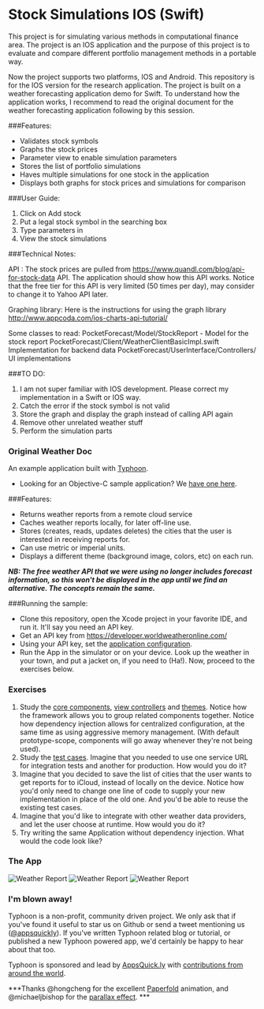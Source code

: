 Stock Simulations IOS (Swift)
==========================

This project is for simulating various methods in computational finance area. The project is an IOS application and the purpose of this project is to evaluate and compare different portfolio management methods in a portable way. 

Now the project supports two platforms, IOS and Android. This repository is for the IOS version for the research application. The project is built on a weather forecasting application demo for Swift. To understand how the application works, I recommend to read the original document for the weather forecasting application following by this session. 

###Features: 

* Validates stock symbols 
* Graphs the stock prices  
* Parameter view to enable simulation parameters
* Stores the list of portfolio simulations 
* Haves multiple simulations for one stock in the application
* Displays both graphs for stock prices and simulations for comparison

###User Guide: 

1.	Click on Add stock
2.	Put a legal stock symbol in the searching box
3.	Type parameters in
4.	View the stock simulations

###Technical Notes: 

API : The stock prices are pulled from https://www.quandl.com/blog/api-for-stock-data API. The application should show how this API works. Notice that the free tier for this API is very limited (50 times per day), may consider to change it to Yahoo API later. 

Graphing library: 
Here is the instructions for using the graph library
http://www.appcoda.com/ios-charts-api-tutorial/

Some classes to read: 
PocketForecast/Model/StockReport   -  Model for the stock report
PocketForecast/Client/WeatherClientBasicImpl.swift  Implementation for backend data
PocketForecast/UserInterface/Controllers/   UI implementations

###TO DO:

1.	I am not super familiar with IOS development. Please correct my implementation in a Swift or IOS way. 
2.	Catch the error if the stock symbol is not valid
3.	Store the graph and display the graph instead of calling API again
4.	Remove other unrelated weather stuff
5.	Perform the simulation parts






### Original Weather Doc



An example application built with <a href ="http://typhoonframework.org/">Typhoon</a>.

* Looking for an Objective-C sample application? We <a href="https://github.com/appsquickly/Typhoon-example">have one here</a>. 

###Features: 

* Returns weather reports from a remote cloud service
* Caches weather reports locally, for later off-line use. 
* Stores (creates, reads, updates deletes) the cities that the user is interested in receiving reports for. 
* Can use metric or imperial units. 
* Displays a different theme (background image, colors, etc) on each run. 


***NB: The free weather API that we were using no longer includes forecast information, so this won't be displayed in the app until we find an alternative. The concepts remain the same.***

###Running the sample:

* Clone this repository, open the Xcode project in your favorite IDE, and run it. It'll say you need an API key.
* Get an API key from https://developer.worldweatheronline.com/ 
* Using your API key, set the <a href="https://github.com/typhoon-framework/Typhoon-example/blob/master/PocketForecast/Assembly/Configuration.plist">application configuration</a>.
* Run the App in the simulator or on your device. Look up the weather in your town, and put a jacket on, if you need 
to (Ha!). Now, proceed to the exercises below. 

### Exercises

1. Study the <a href="https://github.com/typhoon-framework/Typhoon-Swift-Example/blob/master/PocketForecast/Assembly/CoreComponents.swift">core components</a>, 
<a href="https://github.com/typhoon-framework/Typhoon-Swift-Example/blob/master/PocketForecast/Assembly/ApplicationAssembly.swift">view controllers</a> and <a href="https://github.com/typhoon-framework/Typhoon-Swift-Example/blob/master/PocketForecast/Assembly/ThemeAssembly.swift">themes</a>. 
Notice how the framework allows you to group related components together. Notice how dependency injection allows for 
centralized configuration, at the same time as using aggressive memory management. (With default prototype-scope, components will go away 
whenever they're not being used). 
1. Study the <a href="https://github.com/typhoon-framework/Typhoon-Swift-Example/tree/master/PocketForecastTests/Integration">test cases</a>.
Imagine that you needed to use one service URL for integration tests and another for production. How would you do it?
1. Imagine that you decided to save the list of cities that the user wants to get reports for to iCloud, instead of 
locally on the device. Notice how you'd only need to change one line of code to supply your new implementation in 
place of the old one. And you'd be able to reuse the existing test cases. 
1. Imagine that you'd like to integrate with other weather data providers, and let the user choose at runtime. How would you do it? 
1. Try writing the same Application without dependency injection. What would the code look like? 



### The App 
![Weather Report](http://typhoonframework.org/images/portfolio/PocketForecast3.gif)
![Weather Report](http://typhoonframework.org/images/portfolio/pf-beach1.png)
![Weather Report](http://typhoonframework.org/images/portfolio/pf-lights1.png)

### I'm blown away!

Typhoon is a non-profit, community driven project. We only ask that if you've found it useful to star us on Github or send a tweet mentioning us (<a href="https://twitter.com/appsquickly">@appsquickly</a>). If you've written Typhoon related blog or tutorial, or published a new Typhoon powered app, we'd certainly be happy to hear about that too. 

Typhoon is sponsored and lead by <a href="http://appsquick.ly">AppsQuick.ly</a> with <a href="https://github.com/appsquickly/Typhoon/graphs/contributors">contributions from around the world</a>. 

***Thanks @hongcheng for the excellent <a href="https://github.com/honcheng/PaperFold-for-iOS">Paperfold</a> animation, and @michaeljbishop for the <a href="https://github.com/michaeljbishop/NGAParallaxMotion">parallax effect</a>. ***





